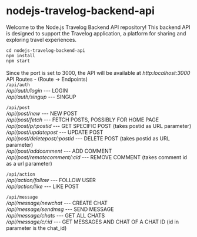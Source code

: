 # nodejs-travelog-backend-api

Welcome to the Node.js Travelog Backend API repository! This backend API is designed to support the Travelog application, a platform for sharing and exploring travel experiences.

`cd nodejs-travelog-backend-api` <br>
`npm install`<br>
`npm start`<br>
<br>
Since the port is set to 3000, the API will be available at *http:localhost:3000*
<br>
API Routes - (Route -> Endpoints)<br>
`/api/auth`<br>
*/api/auth/login*  --- LOGIN<br>
*/api/auth/singup*  --- SINGUP<br>

`/api/post`<br>
*/api/post/new*   --- NEW POST<br>
*/api/post/fetch*  --- FETCH POSTS, POSSIBLY FOR HOME PAGE<br>
*/api/post/p/:postid*  --- GET SPECIFIC POST (takes postid as URL parameter)<br>
*/api/post/updatepost*  --- UPDATE POST    <br>
*/api/post/deletepost/:postid*  --- DELETE POST (takes postid as URL parameter)<br>
*/api/post/addcomment*  --- ADD COMMENT<br>
*/api/post/remotecomment/:cid*  --- REMOVE COMMENT (takes comment id as a url parameter)<br>

`/api/action`<br>
*/api/action/follow*  --- FOLLOW USER<br>
*/api/action/like*  --- LIKE POST<br>

`/api/message`<br>
*/api/message/newchat*  --- CREATE CHAT<br>
*/api/message/sendmsg*  --- SEND MESSAGE<br>
*/api/message/chats*  --- GET ALL CHATS<br>
*/api/message/c/:id*  --- GET MESSAGES AND CHAT OF A CHAT ID (id in parameter is the chat_id)







